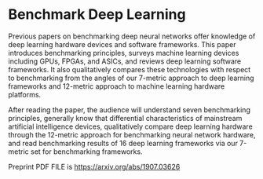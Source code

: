 # Benchmark Deep Learning

Previous papers on benchmarking deep neural networks offer knowledge of deep learning hardware devices and software frameworks. This paper introduces benchmarking principles, surveys machine learning devices including GPUs, FPGAs, and ASICs, and reviews deep learning software frameworks. It also qualitatively compares these technologies with respect to benchmarking from the angles of our 7-metric approach to deep learning frameworks and 12-metric approach to machine learning hardware platforms. 

After reading the paper, the audience will understand seven benchmarking principles, generally know that differential characteristics of mainstream artificial intelligence devices,  qualitatively compare deep learning hardware through the 12-metric approach for benchmarking neural network hardware, and read benchmarking results of 16 deep learning frameworks via our 7-metric set for benchmarking  frameworks.

Preprint PDF FILE is https://arxiv.org/abs/1907.03626
